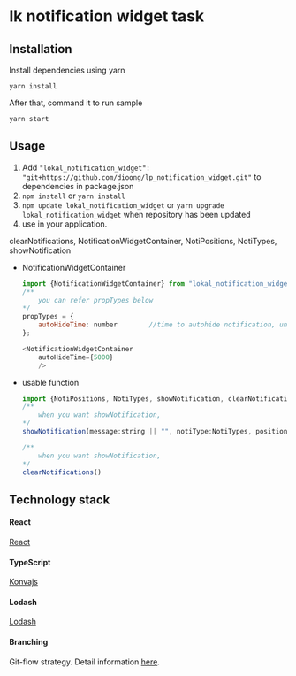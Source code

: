 # lk notification widget task

## Installation
Install dependencies using yarn

````
yarn install
````

After that, command it to run sample

````
yarn start
````

## Usage
1. Add `"lokal_notification_widget": "git+https://github.com/dioong/lp_notification_widget.git"` to dependencies in package.json
2. `npm install`  or `yarn install`
3. `npm update lokal_notification_widget` or `yarn upgrade lokal_notification_widget` when repository has been updated
4. use in your application.

clearNotifications, NotificationWidgetContainer, NotiPositions, NotiTypes, showNotification
- NotificationWidgetContainer
    ```javascript
    import {NotificationWidgetContainer} from "lokal_notification_widget";
    /**
        you can refer propTypes below
    */
    propTypes = {
        autoHideTime: number        //time to autohide notification, unit is millisecond
    };

    <NotificationWidgetContainer
        autoHideTime={5000}
        />
    ```

- usable function
    ```javascript
    import {NotiPositions, NotiTypes, showNotification, clearNotifications} from "lokal_notification_widget";
    /**
        when you want showNotification,
    */
    showNotification(message:string || "", notiType:NotiTypes, position:NotiPositions)

    /**
        when you want showNotification,
    */
    clearNotifications()
    ```

## Technology stack
#### React
[React](https://github.com/facebook/react)

#### TypeScript
[Konvajs](https://konvajs.github.io/)

#### Lodash
[Lodash](https://lodash.com/)

#### Branching
Git-flow strategy. Detail information [here](http://nvie.com/posts/a-successful-git-branching-model/).